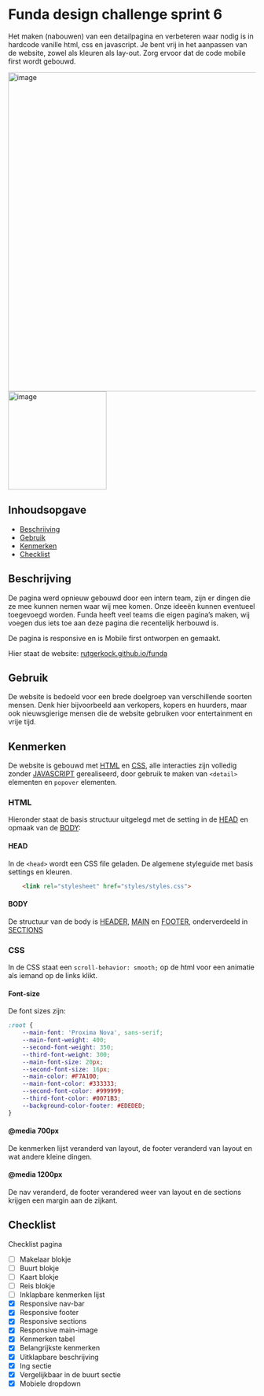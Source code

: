 # Funda design challenge sprint 6
Het maken (nabouwen) van een detailpagina en verbeteren waar nodig is in hardcode vanille html, css en javascript. Je bent vrij in het aanpassen van de website, zowel als kleuren als lay-out. Zorg ervoor dat de code mobile first wordt gebouwd.

<img width="650px" alt="image" src="https://github.com/rutgerkock/funda/assets/114153177/69501f6b-d721-46f0-8bc0-25b049de7d51">
<img width="200px" alt="image" src="https://github.com/rutgerkock/funda/assets/114153177/628e7ddb-3547-4468-ad68-10c82078f5fd">


## Inhoudsopgave

  * [Beschrijving](#beschrijving)
  * [Gebruik](#gebruik)
  * [Kenmerken](#kenmerken)
  * [Checklist](#checklist)

## Beschrijving

De pagina werd opnieuw gebouwd door een intern team, zijn er dingen die ze mee kunnen nemen waar wij mee komen. Onze ideeën kunnen eventueel toegevoegd worden. Funda heeft veel teams die eigen pagina’s maken, wij voegen dus iets toe aan deze pagina die recentelijk herbouwd is.

De pagina is responsive en is Mobile first ontworpen en gemaakt. 

Hier staat de website: [rutgerkock.github.io/funda](https://rutgerkock.github.io/funda/)

## Gebruik

De website is bedoeld voor een brede doelgroep van verschillende soorten mensen. Denk hier bijvoorbeeld aan verkopers, kopers en huurders, maar ook nieuwsgierige mensen die de website gebruiken voor entertainment en vrije tijd.

## Kenmerken

De website is gebouwd met [HTML](#html) en [CSS](#CSS), alle interacties zijn volledig zonder [JAVASCRIPT](#JAVASCRIPT) gerealiseerd, door gebruik te maken van ```<detail>``` elementen en ```popover``` elementen.

### HTML

Hieronder staat de basis structuur uitgelegd met de setting in de [HEAD](#HEAD) en opmaak van de [BODY](#BODY):

#### HEAD
  
  In de `<head>` wordt een CSS file geladen. De algemene styleguide met basis settings en kleuren. 
  ```html
      <link rel="stylesheet" href="styles/styles.css">
  ```

#### BODY

  De structuur van de body is [HEADER](#HEADER), [MAIN](#MAIN) en [FOOTER](#FOOTER), onderverdeeld in [SECTIONS](#SECTIONS)
  
### CSS

In de CSS staat een `scroll-behavior: smooth;` op de html voor een animatie als iemand op de links klikt.

#### Font-size

De font sizes zijn:
```css
:root {
    --main-font: 'Proxima Nova', sans-serif;
    --main-font-weight: 400;
    --second-font-weight: 350;
    --third-font-weight: 300;
    --main-font-size: 20px;
    --second-font-size: 16px;
    --main-color: #F7A100;
    --main-font-color: #333333;
    --second-font-color: #999999;
    --third-font-color: #0071B3;
    --background-color-footer: #EDEDED;
}

```

#### @media 700px

De kenmerken lijst veranderd van layout, de footer veranderd van layout en wat andere kleine dingen.

#### @media 1200px

De nav veranderd, de footer verandered weer van layout en de sections krijgen een margin aan de zijkant. 


## Checklist

Checklist pagina

- [ ] Makelaar blokje
- [ ] Buurt blokje
- [ ] Kaart blokje
- [ ] Reis blokje
- [ ] Inklapbare kenmerken lijst
- [x] Responsive nav-bar
- [x] Responsive footer
- [x] Responsive sections
- [x] Responsive main-image
- [x] Kenmerken tabel
- [x] Belangrijkste kenmerken
- [x] Uitklapbare beschrijving
- [x] Ing sectie
- [x] Vergelijkbaar in de buurt sectie
- [x] Mobiele dropdown
